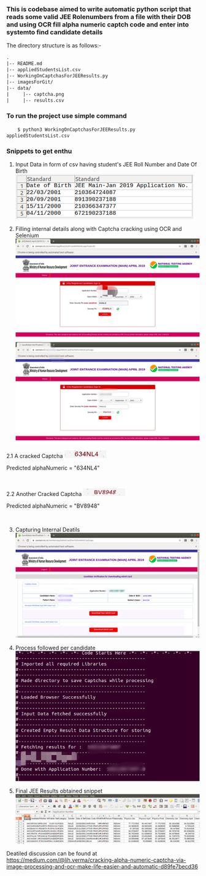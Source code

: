 
### This is codebase aimed to write automatic python script that reads some valid JEE Rolenumbers from a file with their DOB and using OCR fill alpha numeric captch code and enter into systemto find candidate details

The directory structure is as follows:-
```
.
|-- README.md
|-- appliedStudentsList.csv
|-- WorkingOnCaptchasForJEEResults.py
|-- imagesForGit/ 
|-- data/
|     |-- captcha.png
|     |-- results.csv
```

### To run the project use simple command
```
	$ python3 WorkingOnCaptchasForJEEResults.py appliedStudentsList.csv
```

### Snippets to get enthu
1. Input Data in form of csv having student's JEE Roll Number and Date Of Birth 
![Input Data in a csv having student's JEE Roll Number and Date Of Birth](https://github.com/lihkinVerma/alphaNumericCaptchaCrack/blob/master/imagesForGit/inputCSV.png)

2. Filling internal details along with Captcha cracking using OCR and Selenium 
![craking Fig 1](https://github.com/lihkinVerma/alphaNumericCaptchaCrack/blob/master/imagesForGit/crackingCaptchEx1.jpg) 
![craking Fig 2](https://github.com/lihkinVerma/alphaNumericCaptchaCrack/blob/master/imagesForGit/crackingCaptchEx2.jpg)

2.1 A cracked Captcha		![captch1](https://github.com/lihkinVerma/alphaNumericCaptchaCrack/blob/master/imagesForGit/634NL4.png)

Predicted alphaNumeric = "634NL4"

<br /> 

2.2 Another Cracked Captcha 	![captcha2](https://github.com/lihkinVerma/alphaNumericCaptchaCrack/blob/master/imagesForGit/BV8948.png)

Predicted alphaNumeric = "BV8948"

<br /> 

3. Capturing Internal Deatils<br /> 
![internalDeatils](https://github.com/lihkinVerma/alphaNumericCaptchaCrack/blob/master/imagesForGit/internalDeatilsCaptured.jpg)

4. Process followed per candidate<br /> 
![processFollowed](https://github.com/lihkinVerma/alphaNumericCaptchaCrack/blob/master/imagesForGit/processFollowed.jpg)

5. Final JEE Results obtained snippet<br /> 
![finalResults](https://github.com/lihkinVerma/alphaNumericCaptchaCrack/blob/master/imagesForGit/resultCSV.png)

 
Deatiled discussion can be found at https://medium.com/@lih.verma/cracking-alpha-numeric-captcha-via-image-processing-and-ocr-make-life-easier-and-automatic-d89fe7becd36

